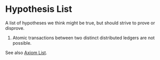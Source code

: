 # Hypothesis List

A list of hypotheses we think might be true, but should strive to prove or disprove.
1. Atomic transactions between two distinct distributed ledgers are not possible.

See also [Axiom List](./axiom-list.md).
